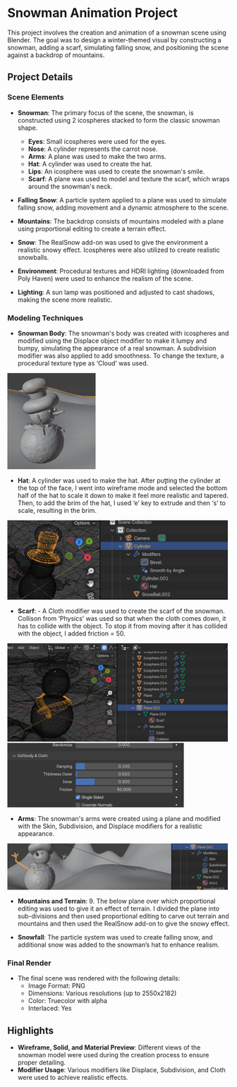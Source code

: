 
# Snowman Animation Project

This project involves the creation and animation of a snowman scene using Blender. The goal was to design a winter-themed visual by constructing a snowman, adding a scarf, simulating falling snow, and positioning the scene against a backdrop of mountains. 

## Project Details

### Scene Elements

- **Snowman**: The primary focus of the scene, the snowman, is constructed using 2 icospheres stacked to form the classic snowman shape.
  - **Eyes**: Small icospheres were used for the eyes.
  - **Nose**: A cylinder represents the carrot nose.
  - **Arms**: A plane was used to make the two arms.
  - **Hat**: A cylinder was used to create the hat.
  - **Lips**: An icosphere was used to create the snowman's smile.
  - **Scarf**: A plane was used to model and texture the scarf, which wraps around the snowman's neck.

- **Falling Snow**: A particle system applied to a plane was used to simulate falling snow, adding movement and a dynamic atmosphere to the scene.

- **Mountains**: The backdrop consists of mountains modeled with a plane using proportional editing to create a terrain effect.

- **Snow**: The RealSnow add-on was used to give the environment a realistic snowy effect. Icospheres were also utilized to create realistic snowballs.

- **Environment**: Procedural textures and HDRI lighting (downloaded from Poly Haven) were used to enhance the realism of the scene.

- **Lighting**: A sun lamp was positioned and adjusted to cast shadows, making the scene more realistic.

### Modeling Techniques

- **Snowman Body**: The snowman's body was created with icospheres and modified using the Displace object modifier to make it lumpy and bumpy, simulating the appearance of a real snowman. A subdivision modifier was also applied to add smoothness. To change the texture, a procedural texture type as ‘Cloud’ was used.

<img src="Images/Body.png" alt="Snowman" width="200"/>

- **Hat**: A cylinder was used to make the hat. After puƫting the cylinder at the top of the face, I went into wireframe mode and selected 
the bottom half of the hat to scale it down to make it feel more realistic and tapered. Then, to add the brim of the hat, I used ‘e’ key to extrude and then ‘s’ to scale, resulting in the brim.
<img src="Images/Hat.png" alt="Snowman" width="500"/>

- **Scarf**: - A Cloth modifier was used to create the scarf of the snowman. Collison from ‘Physics’ was used so that when the cloth comes down, it has to collide with the object. To stop it from moving after it has collided with the object, I added friction = 50.
<img src="Images/Scarf1.png" alt="Snowman" width="500"/>
<img src="Images/Scarf2.png" alt="Snowman" width="400"/>


- **Arms**: The snowman's arms were created using a plane and modified with the Skin, Subdivision, and Displace modifiers for a realistic appearance.
<img src="Images/Arm.png" alt="Snowman" width="500"/>

- **Mountains and Terrain**: 9.	The below plane over which proportional editing was used to give it an effect of terrain. I divided the plane into sub-divisions and then used proportional editing to carve out terrain and mountains and then used the RealSnow add-on to give the snowy effect.

- **Snowfall**: The particle system was used to create falling snow, and additional snow was added to the snowman’s hat to enhance realism.

### Final Render

- The final scene was rendered with the following details:
  - Image Format: PNG
  - Dimensions: Various resolutions (up to 2550x2182)
  - Color: Truecolor with alpha
  - Interlaced: Yes

## Highlights

- **Wireframe, Solid, and Material Preview**: Different views of the snowman model were used during the creation process to ensure proper detailing.
- **Modifier Usage**: Various modifiers like Displace, Subdivision, and Cloth were used to achieve realistic effects.
